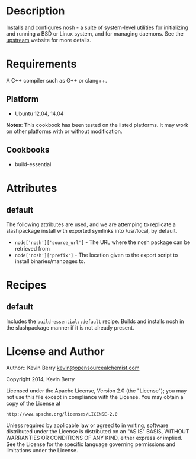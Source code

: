 Description
===========

Installs and configures nosh - a suite of system-level utilities for initializing and running a BSD or Linux system, and for managing daemons. See the [upstream](http://homepage.ntlworld.com/jonathan.deboynepollard/Softwares/nosh.html) website for more details.

Requirements
============

A C++ compiler such as G++ or clang++.

Platform
--------

* Ubuntu 12.04, 14.04

**Notes**: This cookbook has been tested on the listed platforms. It
  may work on other platforms with or without modification.

Cookbooks
---------

* build-essential

Attributes
==========

default
-------

The following attributes are used, and we are attemping to replicate a slashpackage install with exported symlinks into /usr/local, by default.

* `node['nosh']['source_url']` - The URL where the nosh package can be retrieved from
* `node['nosh']['prefix']` - The location given to the export script to install binaries/manpages to.

Recipes
=======

default
-------

Includes the `build-essential::default` recipe.  Builds and installs nosh in the slashpackage manner if it is not already present.

License and Author
==================

Author:: Kevin Berry <kevin@opensourcealchemist.com>

Copyright 2014, Kevin Berry

Licensed under the Apache License, Version 2.0 (the "License");
you may not use this file except in compliance with the License.
You may obtain a copy of the License at

    http://www.apache.org/licenses/LICENSE-2.0

Unless required by applicable law or agreed to in writing, software
distributed under the License is distributed on an "AS IS" BASIS,
WITHOUT WARRANTIES OR CONDITIONS OF ANY KIND, either express or implied.
See the License for the specific language governing permissions and
limitations under the License.
